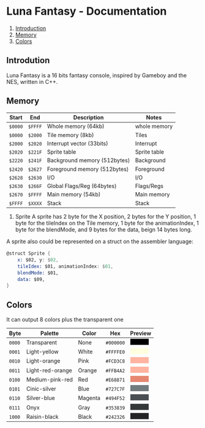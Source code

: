 # Luna Fantasy - Documentation

1. [Introduction](#introduction)
1. [Memory](#memory)
1. [Colors](#colors)

## Introdution

Luna Fantasy is a 16 bits fantasy console, inspired by Gameboy and the NES, written in C++.

## Memory

| Start  | End    | Description                  | Notes        |
|--------|--------|------------------------------|--------------|
|`$0000` |`$FFFF` | Whole memory (64kb)          | whole memory |
|`$0000` |`$2000` | Tile memory (8kb)            | Tiles        |
|`$2000` |`$2020` | Interrupt vector (33bits)    | Interrupt    |
|`$2020` |`$221F` | Sprite table                 | Sprite table |
|`$2220` |`$241F` | Background memory (512bytes) | Background   |
|`$2420` |`$2627` | Foreground memory (512bytes) | Foreground   |
|`$2628` |`$2630` | I/O                          | I/O          |
|`$2630` |`$266F` | Global Flags/Reg (64bytes)   | Flags/Regs   |
|`$2670` |`$FFFF` | Main memory (54kb)           | Main memory  |
|`$FFFF` |`$XXXX` | Stack                        | Stack        |

1. Sprite
A sprite has 2 byte for the X position, 2 bytes for the Y position,
1 byte for the tileIndex on the Tile memory, 1 byte for the animationIndex,
1 byte for the blendMode, and 9 bytes for the data, beign 14 bytes long.

A sprite also could be represented on a struct on the assembler language:
```asm
@struct Sprite {
    x: $02, y: $02,
    tileIdex: $01, animationIndex: $01,
    blendMode: $01,
    data: $09,
}
```

## Colors

It can output 8 colors plus the transparent one

| Byte   | Palette          | Color   | Hex       | Preview                                            |
|--------|------------------|---------|-----------|----------------------------------------------------|
| `0000` | Transparent      | None    | `#000000` | ![Transparent](./assets/Transparent.png)           |
| `0001` | Light-yellow     | White   | `#FFFFE0` | ![Light-yellow](./assets/Light-yellow.png)         |
| `0010` | Light-orange     | Pink    | `#FCD3C8` | ![Light-orange](./assets/Light-orange.png)         |
| `0011` | Light-red-orange | Orange  | `#FFB4A2` | ![Light-red-orange](./assets/Light-red-orange.png) |
| `0100` | Medium-pink-red  | Red     | `#E68871` | ![Medium-pink-red](./assets/Medium-red-pink.png)   |
| `0101` | Cinic-silver     | Blue    | `#727C7F` | ![Cinic-silver](./assets/Cinic-silver.png)         |
| `0110` | Silver-blue      | Magenta | `#494F52` | ![Silver-blue](./assets/Silver-blue.png)           |
| `0111` | Onyx             | Gray    | `#353839` | ![Onyx](./assets/Onyx.png)                         |
| `1000` | Raisin-black     | Black   | `#242326` | ![Raisin-black](./assets/Raisin-black.png)         |
